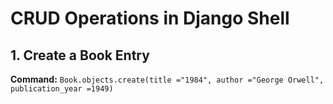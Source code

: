 # CRUD Operations in Django Shell

## 1. Create a Book Entry
**Command:**
`Book.objects.create(title ="1984", author ="George Orwell", publication_year =1949)`